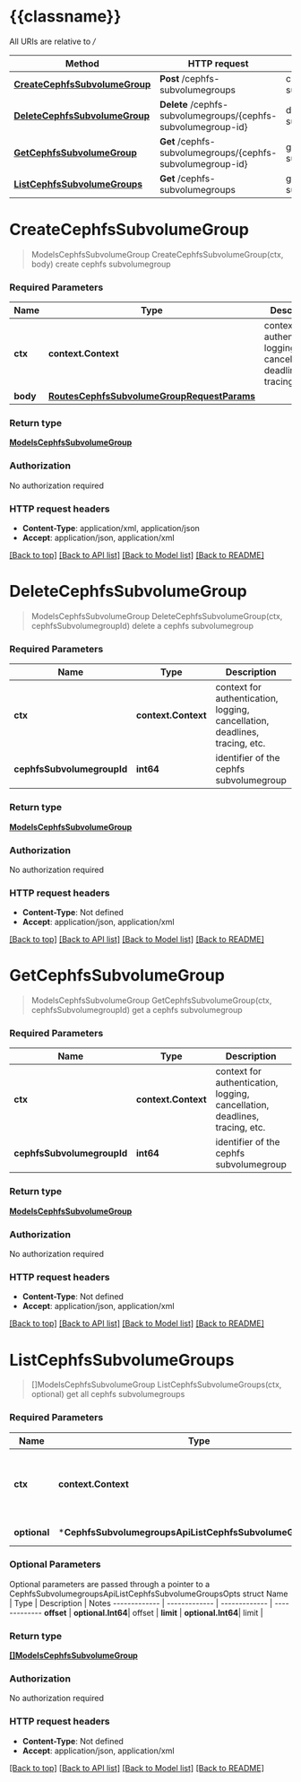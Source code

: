 # {{classname}}

All URIs are relative to */*

Method | HTTP request | Description
------------- | ------------- | -------------
[**CreateCephfsSubvolumeGroup**](CephfsSubvolumegroupsApi.md#CreateCephfsSubvolumeGroup) | **Post** /cephfs-subvolumegroups | create cephfs subvolumegroup
[**DeleteCephfsSubvolumeGroup**](CephfsSubvolumegroupsApi.md#DeleteCephfsSubvolumeGroup) | **Delete** /cephfs-subvolumegroups/{cephfs-subvolumegroup-id} | delete a cephfs subvolumegroup
[**GetCephfsSubvolumeGroup**](CephfsSubvolumegroupsApi.md#GetCephfsSubvolumeGroup) | **Get** /cephfs-subvolumegroups/{cephfs-subvolumegroup-id} | get a cephfs subvolumegroup
[**ListCephfsSubvolumeGroups**](CephfsSubvolumegroupsApi.md#ListCephfsSubvolumeGroups) | **Get** /cephfs-subvolumegroups | get all cephfs subvolumegroups

# **CreateCephfsSubvolumeGroup**
> ModelsCephfsSubvolumeGroup CreateCephfsSubvolumeGroup(ctx, body)
create cephfs subvolumegroup

### Required Parameters

Name | Type | Description  | Notes
------------- | ------------- | ------------- | -------------
 **ctx** | **context.Context** | context for authentication, logging, cancellation, deadlines, tracing, etc.
  **body** | [**RoutesCephfsSubvolumeGroupRequestParams**](RoutesCephfsSubvolumeGroupRequestParams.md)|  | 

### Return type

[**ModelsCephfsSubvolumeGroup**](models.CephfsSubvolumeGroup.md)

### Authorization

No authorization required

### HTTP request headers

 - **Content-Type**: application/xml, application/json
 - **Accept**: application/json, application/xml

[[Back to top]](#) [[Back to API list]](../README.md#documentation-for-api-endpoints) [[Back to Model list]](../README.md#documentation-for-models) [[Back to README]](../README.md)

# **DeleteCephfsSubvolumeGroup**
> ModelsCephfsSubvolumeGroup DeleteCephfsSubvolumeGroup(ctx, cephfsSubvolumegroupId)
delete a cephfs subvolumegroup

### Required Parameters

Name | Type | Description  | Notes
------------- | ------------- | ------------- | -------------
 **ctx** | **context.Context** | context for authentication, logging, cancellation, deadlines, tracing, etc.
  **cephfsSubvolumegroupId** | **int64**| identifier of the cephfs subvolumegroup | 

### Return type

[**ModelsCephfsSubvolumeGroup**](models.CephfsSubvolumeGroup.md)

### Authorization

No authorization required

### HTTP request headers

 - **Content-Type**: Not defined
 - **Accept**: application/json, application/xml

[[Back to top]](#) [[Back to API list]](../README.md#documentation-for-api-endpoints) [[Back to Model list]](../README.md#documentation-for-models) [[Back to README]](../README.md)

# **GetCephfsSubvolumeGroup**
> ModelsCephfsSubvolumeGroup GetCephfsSubvolumeGroup(ctx, cephfsSubvolumegroupId)
get a cephfs subvolumegroup

### Required Parameters

Name | Type | Description  | Notes
------------- | ------------- | ------------- | -------------
 **ctx** | **context.Context** | context for authentication, logging, cancellation, deadlines, tracing, etc.
  **cephfsSubvolumegroupId** | **int64**| identifier of the cephfs subvolumegroup | 

### Return type

[**ModelsCephfsSubvolumeGroup**](models.CephfsSubvolumeGroup.md)

### Authorization

No authorization required

### HTTP request headers

 - **Content-Type**: Not defined
 - **Accept**: application/json, application/xml

[[Back to top]](#) [[Back to API list]](../README.md#documentation-for-api-endpoints) [[Back to Model list]](../README.md#documentation-for-models) [[Back to README]](../README.md)

# **ListCephfsSubvolumeGroups**
> []ModelsCephfsSubvolumeGroup ListCephfsSubvolumeGroups(ctx, optional)
get all cephfs subvolumegroups

### Required Parameters

Name | Type | Description  | Notes
------------- | ------------- | ------------- | -------------
 **ctx** | **context.Context** | context for authentication, logging, cancellation, deadlines, tracing, etc.
 **optional** | ***CephfsSubvolumegroupsApiListCephfsSubvolumeGroupsOpts** | optional parameters | nil if no parameters

### Optional Parameters
Optional parameters are passed through a pointer to a CephfsSubvolumegroupsApiListCephfsSubvolumeGroupsOpts struct
Name | Type | Description  | Notes
------------- | ------------- | ------------- | -------------
 **offset** | **optional.Int64**| offset | 
 **limit** | **optional.Int64**| limit | 

### Return type

[**[]ModelsCephfsSubvolumeGroup**](*models.CephfsSubvolumeGroup.md)

### Authorization

No authorization required

### HTTP request headers

 - **Content-Type**: Not defined
 - **Accept**: application/json, application/xml

[[Back to top]](#) [[Back to API list]](../README.md#documentation-for-api-endpoints) [[Back to Model list]](../README.md#documentation-for-models) [[Back to README]](../README.md)

